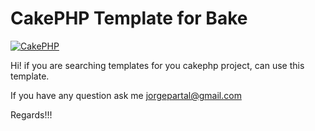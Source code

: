 CakePHP Template for Bake
=======

[![CakePHP](http://cakephp.org/img/cake-logo.png)](http://www.cakephp.org)


Hi! if you are searching templates for you cakephp project, can use this template.

If you have any question ask me jorgepartal@gmail.com

Regards!!!